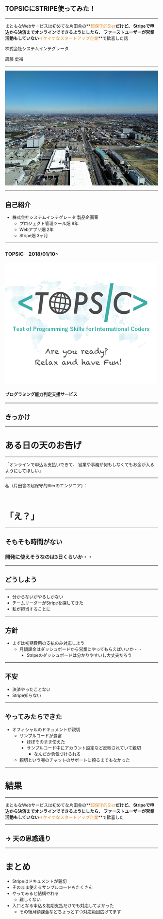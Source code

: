 ## TOPSICにSTRIPE使ってみた！

---

まともなWebサービスは初めてな片田舎の**<span style="color:#e49436">超保守的SIer</span>**だけど、
Stripeで申込から決済までオンラインでできるようにしたら、
ファーストユーザーが営業活動もしていない**<span style="color:#e49436">イケイケなスタートアップ企業</span>**で歓喜した話



株式会社システムインテグレータ

周藤 史裕

---

![SI](img/si.jpg)

---

## 自己紹介
- 株式会社システムインテグレータ 製品企画室
  - プロジェクト管理ツール畑 8年
  - Webアプリ畑 2年
  - Stripe畑 3ヶ月

---

### TOPSIC　2018/01/10~


![Logo](img/tsimage.png)

#### プログラミング能力判定支援サービス

---

## きっかけ

---

# ある日の天のお告げ

---

「オンラインで申込＆支払いできて、
営業や事務が何もしなくてもお金が入るようにしてほしい」

---

私（片田舎の超保守的SIerのエンジニア）：

</br>

# 「え？」

---

## そもそも時間がない
### 開発に使えそうなのは3日くらいか・・

---

## どうしよう

---

- 分からないがやるしかない
- チームリーダーがStripeを探してきた
- 私が担当することに

---

## 方針

- まずは初期費用の支払のみ対応しよう
  - 月額課金はダッシュボードから営業にやってもらえばいいか・・
    - Stripeのダッシュボードは分かりやすいし大丈夫だろう

---

## 不安
- 決済やったことない
- Stripe知らない

---

## やってみたらできた

- オフィシャルのドキュメントが親切
  - サンプルコードが豊富
    - ほぼそのまま使えた
    - サンプルコード中にアカウント設定など反映されていて親切
      - なんだか勇気づけられる
  - 親切という噂のチャットのサポートに頼るまでもなかった

---

# 結果

---

まともなWebサービスは初めてな片田舎の**<span style="color:#e49436">超保守的SIer</span>**だけど、
Stripeで申込から決済までオンラインでできるようにしたら、
ファーストユーザーが営業活動もしていない**<span style="color:#e49436">イケイケなスタートアップ企業</span>**で歓喜した

---

## → 天の思惑通り

---

# まとめ

- Stripeはドキュメントが親切
- そのまま使えるサンプルコードもたくさん
- やってみると結構やれる
  - 難しくない
- 入口となる申込＆初期支払だけでも対応してよかった
  - その後月額課金などちょっとずつ対応範囲広げてます